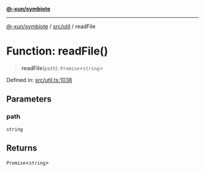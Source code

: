 [**@-xun/symbiote**](../../../README.md)

***

[@-xun/symbiote](../../../README.md) / [src/util](../README.md) / readFile

# Function: readFile()

> **readFile**(`path`): `Promise`\<`string`\>

Defined in: [src/util.ts:1038](https://github.com/Xunnamius/symbiote/blob/908c431db89704ad2ba40df41a9bf223c568ccfa/src/util.ts#L1038)

## Parameters

### path

`string`

## Returns

`Promise`\<`string`\>
